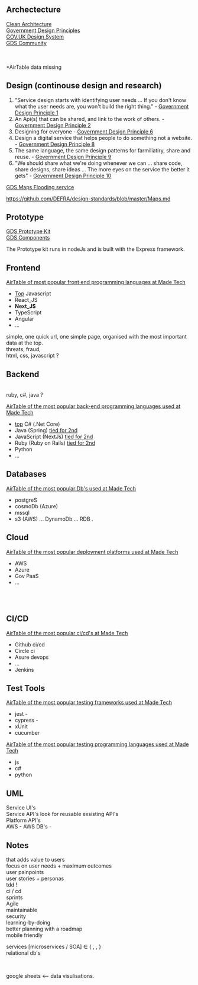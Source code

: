 ## Archectecture 

[Clean Architecture](https://github.com/madetech/clean-architecture) <br>
[Government Design Principles](https://www.gov.uk/guidance/government-design-principles) <br>
[GOV.UK Design System](https://design-system.service.gov.uk/get-started/) <br>
[GDS Community](https://design-system.service.gov.uk/community/)

<br>
<br>
*AirTable data missing



## Design (continouse design and research)
1. "Service design starts with identifying user needs ... If you don't know what the user needs are, you won't build the right thing." - [Government Design Principle 1](https://www.gov.uk/guidance/government-design-principles) 
2. An Api(s) that can be shared, and link to the work of others. - [Government Design Principle 2](https://www.gov.uk/guidance/government-design-principles)
3. Designing for everyone - [Government Design Principle 6](https://www.gov.uk/guidance/government-design-principles)
4. Design a digital service that helps people to do something not a website. - [Government Design Principle 8](https://www.gov.uk/guidance/government-design-principles)
5. The same language, the same design patterns for farmiliatiry, share and reuse. - [Government Design Principle 9](https://www.gov.uk/guidance/government-design-principles)
6. "We should share what we're doing whenever we can ... share code, share designs, share ideas ... The more eyes on the service the better it gets" - [Government Design Principle 10](https://www.gov.uk/guidance/government-design-principles)

[GDS Maps Flooding service](https://github.com/DEFRA/flood-app)

https://github.com/DEFRA/design-standards/blob/master/Maps.md 

## Prototype

[GDS Prototype Kit](https://prototype-kit.service.gov.uk/docs/) <br>
[GDS Components](https://design-system.service.gov.uk/components/)

The Prototype kit runs in nodeJs and is built with the Express framework.

## Frontend

[AirTable of most popular front end programming languages at Made Tech](https://airtable.com/appvySQ6qDwqcxLmt/tblhjjZSgBKI1qZR9/viwq5wslL9Kkn39hT?blocks=hide)
+ [Top]() Javascript
+ React_JS
+ **Next_JS**
+ TypeScript
+ Angular
+ ... 

simple, one quick url, one simple page, organised with the most important data at the top. <br>
threats, fraud,
<br>
html, css, javascript ?<br>
## Backend
<br>
ruby, c#, java ?<br>

[AirTable of the most popular back-end programming languages used at Made Tech](https://airtable.com/appvySQ6qDwqcxLmt/tblhjjZSgBKI1qZR9/viwZ3AurkxDcfBOKn?blocks=hide)
+ [top]() C# (.Net Core)
+ Java (Spring) [tied for 2nd]()
+ JavaScript (NextJs) [tied for 2nd]()
+ Ruby (Ruby on Rails) [tied for 2nd]()
+ Python
+ ... 

## Databases
[AirTable of the most popular Db's used at Made Tech ](https://airtable.com/appvySQ6qDwqcxLmt/tblhjjZSgBKI1qZR9/viwcnFOxvwllKPRsj?blocks=hide)
+ postgreS
+ cosmoDb (Azure)
+ mssql
+ s3 (AWS) ... DynamoDb ... RDB .

## Cloud
[AirTable of the most popular deployment platforms used at Made Tech](https://airtable.com/appvySQ6qDwqcxLmt/tblhjjZSgBKI1qZR9/viwJN66JlefBduGiV?blocks=hide)
+ AWS
+ Azure
+ Gov PaaS
+ ...
<br>
<br>

## CI/CD
[AirTable of the most popular ci/cd's at Made Tech](https://airtable.com/appvySQ6qDwqcxLmt/tblhjjZSgBKI1qZR9/viw4ZLELCe5C7koqh?blocks=hide)
+ Github ci/cd
+ Circle ci
+ Asure devops
+ ...
+ Jenkins

## Test Tools
[AirTable of the most popular testing frameworks used at Made Tech ](https://airtable.com/appvySQ6qDwqcxLmt/tblhjjZSgBKI1qZR9/viwUS96BVdqlM19kV?blocks=hide)
+ jest -
+ cypress -
+ xUnit 
+ cucumber

[AirTable of the most popular testing programming languages used at Made Tech ](https://airtable.com/appvySQ6qDwqcxLmt/tblhjjZSgBKI1qZR9/viw6QZCJlcvDfaSSj?blocks=hide)
+ js
+ c#
+ python






## UML

Service UI's <br>
Service API's     look for reusable exsisting API's <br>
Platform API's <br>
AWS - AWS DB's -  <br>

## Notes


that adds value to users <br>
focus on user needs + maximum outcomes <br>
user painpoints <br>
user stories + personas <br>
tdd ! <br>
ci / cd <br>
sprints <br>
Agile <br>
maintainable <br>
security <br>
learning-by-doing <br>
better planning with a roadmap <br>
mobile friendly <br>

services [microservices / SOA] ∈ {   ,     ,     }  <br>
relational db's  <br>

<br>

google sheets <-- data visulisations.
